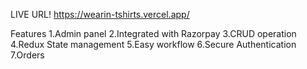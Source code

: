 
LIVE URL!
https://wearin-tshirts.vercel.app/

Features
1.Admin panel
2.Integrated with Razorpay
3.CRUD operation
4.Redux State management
5.Easy workflow
6.Secure Authentication
7.Orders
